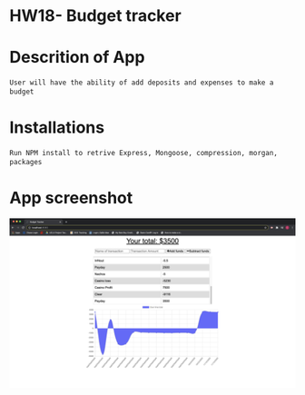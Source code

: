 # HW18- Budget tracker 

# Descrition of App
````
User will have the ability of add deposits and expenses to make a budget

````

# Installations 
```
Run NPM install to retrive Express, Mongoose, compression, morgan, packages

```
# App screenshot

![home](/public/Img/Budget.png)
